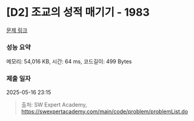 # [D2] 조교의 성적 매기기 - 1983 

[문제 링크](https://swexpertacademy.com/main/code/problem/problemDetail.do?contestProbId=AV5PwGK6AcIDFAUq) 

### 성능 요약

메모리: 54,016 KB, 시간: 64 ms, 코드길이: 499 Bytes

### 제출 일자

2025-05-16 23:15



> 출처: SW Expert Academy, https://swexpertacademy.com/main/code/problem/problemList.do